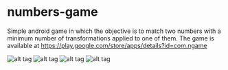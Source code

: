 numbers-game
============

Simple android game in which the objective is to match two numbers with a minimum number of transformations applied to one of them. The game is available at https://play.google.com/store/apps/details?id=com.ngame

![alt tag](https://lh5.ggpht.com/F1KP5L3qZRNcSxLNIGifDwDgK95BjX4xzwYNRmE_jJtUfJwuVFW-82Y4Z7qCb4dP99o=h310-rw)
![alt tag](https://lh4.ggpht.com/c6xLhX_e4hUtm6vHAhIvI2WF9tg7itSsmrPj0vq-LhPpzo53V-Ca_Yok5p72AGzLf_xB=h310-rw)
![alt tag](https://lh4.ggpht.com/Iuw90NUBR6Wjx4Su13hF6ThNpbBhvPCWbZlXXU-rmAfyHpaPBitUAryzs9jJvjzpe-c=h310-rw)
![alt tag](https://lh5.ggpht.com/ik9X6B8Awjr_0sjMKBfCTWaTxgm6M_fippOStyYgNWITx7-Z_cePab6iyPI4GTUyYw=h310-rw)
